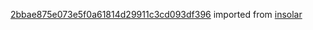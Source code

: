 [2bbae875e073e5f0a61814d29911c3cd093df396](https://github.com/insolar/insolar/commit/2bbae875e073e5f0a61814d29911c3cd093df396) imported from [insolar](https://github.com/insolar/insolar)
